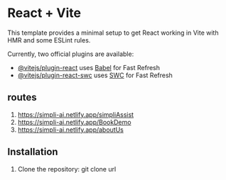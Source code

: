 # React + Vite

This template provides a minimal setup to get React working in Vite with HMR and some ESLint rules.

Currently, two official plugins are available:

- [@vitejs/plugin-react](https://github.com/vitejs/vite-plugin-react/blob/main/packages/plugin-react/README.md) uses [Babel](https://babeljs.io/) for Fast Refresh
- [@vitejs/plugin-react-swc](https://github.com/vitejs/vite-plugin-react-swc) uses [SWC](https://swc.rs/) for Fast Refresh


## routes
1. https://simpli-ai.netlify.app/simpliAssist
2. https://simpli-ai.netlify.app/BookDemo
3. https://simpli-ai.netlify.app/aboutUs

## Installation

1. Clone the repository:
   git clone url
